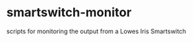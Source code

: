 smartswitch-monitor
===================

scripts for monitoring the output from a Lowes Iris Smartswitch
